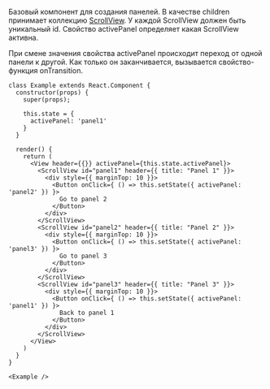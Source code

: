 Базовый компонент для создания панелей. В качестве children принимает коллекцию [ScrollView](#scrollview). У каждой ScrollView должен быть уникальный id. Свойство activePanel определяет какая ScrollView активна.

При смене значения свойства activePanel происходит переход от одной панели к другой. Как только он заканчивается, вызывается свойство-функция onTransition.


```
class Example extends React.Component {
  constructor(props) {
    super(props);

    this.state = {
      activePanel: 'panel1'
    }
  }

  render() {
    return (
      <View header={{}} activePanel={this.state.activePanel}>
        <ScrollView id="panel1" header={{ title: "Panel 1" }}>
          <div style={{ marginTop: 10 }}>
            <Button onClick={ () => this.setState({ activePanel: 'panel2' }) }>
              Go to panel 2
            </Button>
          </div>
        </ScrollView>
        <ScrollView id="panel2" header={{ title: "Panel 2" }}>
          <div style={{ marginTop: 10 }}>
            <Button onClick={ () => this.setState({ activePanel: 'panel3' }) }>
              Go to panel 3
            </Button>
          </div>
        </ScrollView>
        <ScrollView id="panel3" header={{ title: "Panel 3" }}>
          <div style={{ marginTop: 10 }}>
            <Button onClick={ () => this.setState({ activePanel: 'panel1' }) }>
              Back to panel 1
            </Button>
          </div>
        </ScrollView>
      </View>
    )
  }
}

<Example />
```
